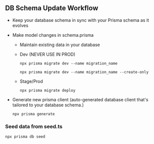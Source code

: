 ## DB Schema Update Workflow

-   Keep your database schema in sync with your Prisma schema as it evolves
-   Make model changes in schema.prisma

    -   Maintain existing data in your database

    -   Dev (NEVER USE IN PROD)
        ```
        npx prisma migrate dev --name migration_name
        ```
        ```
        npx prisma migrate dev --name migration_name --create-only
        ```
    -   Stage/Prod
        ```
        npx prisma migrate deploy
        ```

-   Generate new prisma client (auto-generated database client that's tailored to your database schema.)

    ```
    npx prisma generate
    ```

### Seed data from seed.ts
```
npx prisma db seed
```